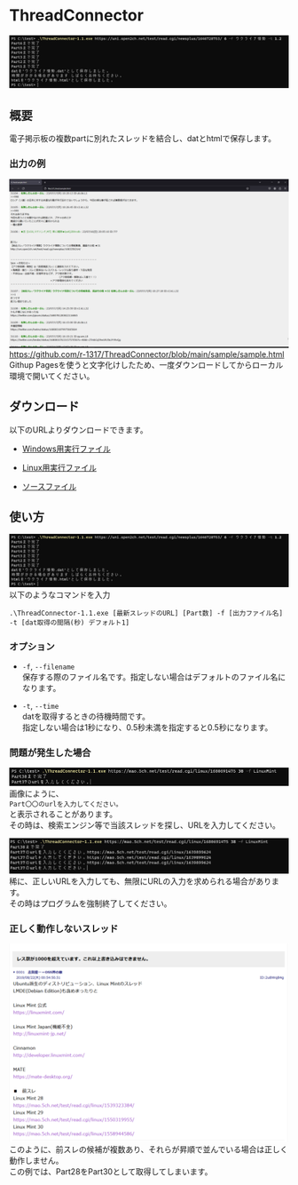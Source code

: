 <!DOCTYPE html>
<html>

<head>
  <meta charset="utf-8">
  <meta name="viewport" content="width=device-width, initial-scale=1.0">
  <title>README</title>
  <link rel="stylesheet" href="https://stackedit.io/style.css" />
</head>

<body class="stackedit">
  <div class="stackedit__html"><h1 id="threadconnector">ThreadConnector</h1>
<p><img src="https://github.com/r-1317/ThreadConnector/blob/main/images/img01.png?raw=true" alt="ThreadConnector"></p>
<h2 id="概要">概要</h2>
<p>電子掲示板の複数partに別れたスレッドを結合し、datとhtmlで保存します。</p>
<h3 id="出力の例">出力の例</h3>
<p><img src="https://github.com/r-1317/ThreadConnector/blob/main/images/img06.png?raw=true" alt="使用例"><br>
<a href="https://github.com/r-1317/ThreadConnector/blob/main/sample/sample.html">https://github.com/r-1317/ThreadConnector/blob/main/sample/sample.html</a><br>
Githup Pagesを使うと文字化けしたため、一度ダウンロードしてからローカル環境で開いてください。</p>
<h2 id="ダウンロード">ダウンロード</h2>
<p>以下のURLよりダウンロードできます。</p>
<ul>
<li>
<p><a href="https://github.com/r-1317/ThreadConnector/releases/download/Version1.1/ThreadConnector-1.1.exe">Windows用実行ファイル</a></p>
</li>
<li>
<p><a href="https://github.com/r-1317/ThreadConnector/releases/download/Version1.1/ThreadConnector-1.1">Linux用実行ファイル</a></p>
</li>
<li>
<p><a href="https://github.com/r-1317/ThreadConnector/releases/download/Version1.1/ThreadConnector-1.1.py">ソースファイル</a></p>
</li>
</ul>
<h2 id="使い方">使い方</h2>
<p><img src="https://github.com/r-1317/ThreadConnector/blob/main/images/img01.png?raw=true" alt="使用例"><br>
以下のようなコマンドを入力</p>
<pre><code>.\ThreadConnector-1.1.exe [最新スレッドのURL] [Part数] -f [出力ファイル名] -t [dat取得の間隔(秒) デフォルト1]
</code></pre>
<h3 id="オプション">オプション</h3>
<ul>
<li>
<p><code>-f</code>, <code>--filename</code><br>
保存する際のファイル名です。指定しない場合はデフォルトのファイル名になります。</p>
</li>
<li>
<p><code>-t</code>, <code>--time</code><br>
datを取得するときの待機時間です。<br>
指定しない場合は1秒になり、0.5秒未満を指定すると0.5秒になります。</p>
</li>
</ul>
<h3 id="問題が発生した場合">問題が発生した場合</h3>
<p><img src="https://github.com/r-1317/ThreadConnector/blob/main/images/img02.png?raw=true" alt="問題"><br>
画像にように、<br>
<code>Part〇〇のurlを入力してください。</code><br>
と表示されることがあります。<br>
その時は、検索エンジン等で当該スレッドを探し、URLを入力してください。</p>
<p><img src="https://github.com/r-1317/ThreadConnector/blob/main/images/img08.png?raw=true" alt="無限にURLの入力を求められる"><br>
稀に、正しいURLを入力しても、無限にURLの入力を求められる場合があります。<br>
その時はプログラムを強制終了してください。</p>
<h3 id="正しく動作しないスレッド">正しく動作しないスレッド</h3>
<p><img src="https://github.com/r-1317/ThreadConnector/blob/main/images/img05.png?raw=true" alt="正しく動作しないスレッド"><br>
このように、前スレの候補が複数あり、それらが昇順で並んでいる場合は正しく動作しません。<br>
この例では、Part28をPart30として取得してしまいます。</p>
</div>
</body>

</html>
